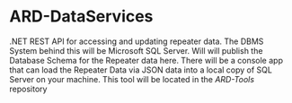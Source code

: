 # ARD-DataServices
.NET REST API for accessing and updating repeater data. The DBMS System behind this will be Microsoft SQL Server. Will will publish the Database Schema for the Repeater data here. There will be a console app that can load the Repeater Data via JSON data into a local copy of SQL Server on your machine. This tool will be located in the *ARD-Tools* repository
